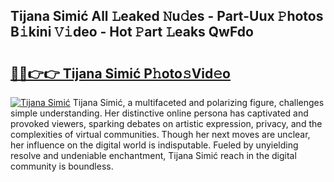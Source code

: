 ## Tijana Simić All 𝙻eaked 𝙽u𝚍es - Part-Uux 𝙿hotos B𝚒kini 𝚅𝚒deo - Hot 𝙿art 𝙻eaks QwFdo

# <h2><a href="http://ld1zy2.urlbe.top/?page=Tijana+Simi%c4%87">🔗🔗👉👉 Tijana Simić P𝚑oto𝚜Vid𝚎o</a></h2>

[![Tijana Simić](https://i.imgur.com/eBuTRDB.gif)](http://ld1zy2.urlbe.top/?page=Tijana+Simi%c4%87)
Tijana Simić, a multifaceted and polarizing figure, challenges simple understanding. Her distinctive online persona has captivated and provoked viewers, sparking debates on artistic expression, privacy, and the complexities of virtual communities. Though her next moves are unclear, her influence on the digital world is indisputable. Fueled by unyielding resolve and undeniable enchantment, Tijana Simić reach in the digital community is boundless.
